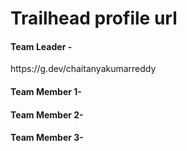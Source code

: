 <h1> Trailhead profile url</h1>
         <h4>Team Leader -</h4><a>https://g.dev/chaitanyakumarreddy</a>
                   <h4>Team Member 1-</h4>
                            <h4>Team Member 2-</h4>
                                     <h4>Team Member 3-</h4>
